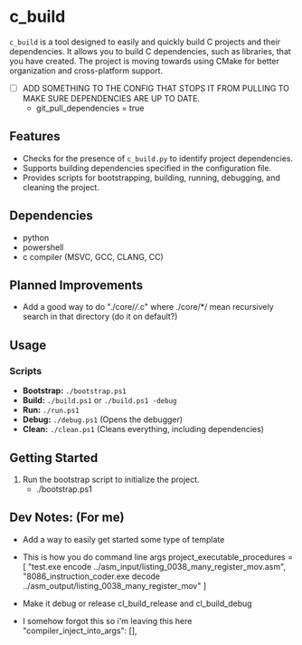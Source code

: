 # c_build 

`c_build` is a tool designed to easily and quickly build C projects and their dependencies. 
It allows you to build C dependencies, such as libraries, that you have created.
The project is moving towards using CMake for better organization and cross-platform support.

- [ ] ADD SOMETHING TO THE CONFIG THAT STOPS IT FROM PULLING TO MAKE SURE DEPENDENCIES ARE UP TO DATE.
   - git_pull_dependencies = true

## Features
- Checks for the presence of `c_build.py` to identify project dependencies.
- Supports building dependencies specified in the configuration file.
- Provides scripts for bootstrapping, building, running, debugging, and cleaning the project.

## Dependencies
- python
- powershell
- c compiler (MSVC, GCC, CLANG, CC)

## Planned Improvements
- Add a good way to do "./core/*/*.c" where ./core/*/ mean recursively search in that directory (do it on default?)

## Usage
### Scripts
- **Bootstrap:** `./bootstrap.ps1`
- **Build:** `./build.ps1` or `./build.ps1 -debug`
- **Run:** `./run.ps1`
- **Debug:** `./debug.ps1` (Opens the debugger)
- **Clean:** `./clean.ps1` (Cleans everything, including dependencies)

## Getting Started
1. Run the bootstrap script to initialize the project.
   - ./bootstrap.ps1

## Dev Notes: (For me)
- Add a way to easily get started some type of template

- This is how you do command line args
project_executable_procedures = [
	"test.exe encode ../asm_input/listing_0038_many_register_mov.asm",
	"8086_instruction_coder.exe decode ../asm_output/listing_0038_many_register_mov"
]

- Make it debug or release cl_build_release and cl_build_debug
- I somehow forgot this so i'm leaving this here
"compiler_inject_into_args": [],